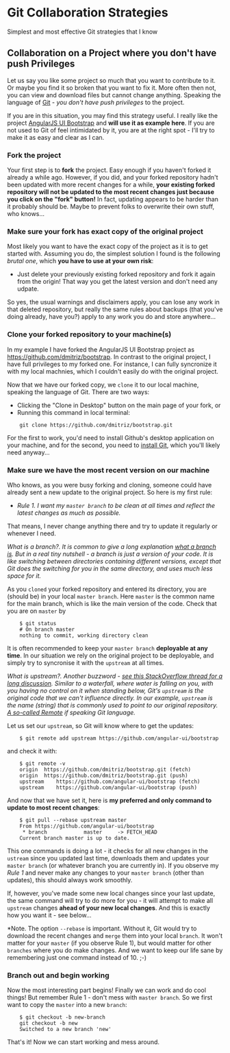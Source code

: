 # Git Collaboration Strategies
Simplest and most effective Git strategies that I know


## Collaboration on a Project where you don't have push Privileges

Let us say you like some project so much that you want to contribute to it. Or maybe you find it so broken that you want to fix it. More often then not, you can view and download files but cannot change anything. Speaking the language of [Git](http://git-scm.com/) - *you don't have push privileges* to the project.

If you are in this situation, you may find this strategy useful. I really like the project [AngularJS UI Bootstrap](https://github.com/angular-ui/bootstrap) and **will use it as example here**. If you are not used to Git of feel intimidated by it, you are at the right spot - I'll try to make it as easy and clear as I can.


### Fork the project

Your first step is to **fork** the project. Easy enough if you haven't forked it already a while ago. However, if you did, and your forked repository hadn't been updated with more recent changes for a while, **your existing forked repository will not be updated to the most recent changes just because you click on the "fork" button!** In fact, updating appears to be harder than it probably should be. Maybe to prevent folks to overwrite their own stuff, who knows...


### Make sure your fork has exact copy of the original project

Most likely you want to have the exact copy of the project as it is to get started with. Assuming you do, the simplest solution I found is the following *brutal one*, which **you have to use at your own risk**:

- Just delete your previously existing forked repository and fork it again from the origin! That way you get the latest version and don't need any udpate.

So yes, the usual warnings and disclaimers apply, you can lose any work in that deleted repository, but really the same rules about backups (that you've doing already, have you?) apply to any work you do and store anywhere...


### Clone your forked repository to your machine(s)

In my example I have forked the AngularJS UI Bootstrap project as https://github.com/dmitriz/bootstrap. In contrast to the original project, I have full privileges to my forked one. For instance, I can fully syncronize it with my local machnies, which I couldn't easily do with the original project. 

Now that we have our forked copy, we `clone` it to our local machine, speaking the language of Git. There are two ways:

- Clicking the "Clone in Desktop" button on the main page of your fork, or
- Running this command in local terminal:
```
    git clone https://github.com/dmitriz/bootstrap.git
```
For the first to work, you'd need to install Github's desktop application on your machine, and for the second, you need to [install Git](http://git-scm.com/downloads), which you'll likely need anyway...


### Make sure we have the most recent version on our machine

Who knows, as you were busy forking and cloning, someone could have already sent a new update to the original project. So here is my first rule:

- *Rule 1. I want my `master branch` to be clean at all times and reflect the latest changes as much as possible.*

That means, I never change anything there and try to update it regularly or whenever I need.

*What is a branch?. It is common to give a long explanation [what a branch is](http://git-scm.com/book/en/v2/Git-Branching-Branches-in-a-Nutshell). But in a real tiny nutshell - a branch is just a version of your code. It is like switching between directories containing different versions, except that Git does the switching for you in the same directory, and uses much less space for it.*

As you `cloned` your forked repository and entered its directory, you are (should be) in your local `master branch`. Here `master` is the common name for the main branch, which is like the main version of the code. Check that you are on `master` by
```
    $ git status
    # On branch master
    nothing to commit, working directory clean
```
It is often recommended to keep your `master branch` **deployable at any time**. In our situation we rely on the original project to be deployable, and simply try to syncronise it with the `upstream` at all times.

*What is upstream?. Another buzzword - [see this StackOverflow thread for a long discussion](http://stackoverflow.com/questions/2739376/definition-of-downstream-and-upstream). Similar to a waterfall, where water is falling on you, with you having no control on it when standing below, Git's `upstream` is the original code that we can't influence directly.  In our example, `upstream` is the name (string) that is commonly used to point to our original repository. [A so-called Remote](http://git-scm.com/book/en/v2/Git-Basics-Working-with-Remotes) if speaking Git language.*

Let us set our `upstream`, so Git will know where to get the updates:
```
    $ git remote add upstream https://github.com/angular-ui/bootstrap
```
and check it with:
```
    $ git remote -v
    origin	https://github.com/dmitriz/bootstrap.git (fetch)
    origin	https://github.com/dmitriz/bootstrap.git (push)
    upstream	https://github.com/angular-ui/bootstrap (fetch)
    upstream	https://github.com/angular-ui/bootstrap (push)
```
And now that we have set it, here is **my preferred and only command to update to most recent changes**:
```
    $ git pull --rebase upstream master
    From https://github.com/angular-ui/bootstrap
     * branch            master     -> FETCH_HEAD
    Current branch master is up to date.
```
This one commands is doing a lot - it checks for all new changes in the `ustream` since you updated last time, downloads them and updates your `master branch` (or whatever branch you are currently in). If you observe my *Rule 1* and never make any changes to your `master branch` (other than updates), this should always work smoothly. 

If, however, you've made some new local changes since your last update, the same command will try to do more for you - it will attempt to make all `upstream` changes **ahead of your new local changes**. And this is exactly how you want it - see below...

*Note. The option `--rebase` is important. Without it, Git would try to download the recent changes and `merge` them into your local `branch`. It won't matter for your `master` (if you observe Rule 1), but would matter for other `branches` where you do make changes. And we want to keep our life sane by remembering just one command instead of 10. ;-)


### Branch out and begin working

Now the most interesting part begins!
Finally we can work and do cool things!
But remember Rule 1 - don't mess with `master branch`.
So we first want to copy the `master` into a new `branch`:
```
    $ git checkout -b new-branch
    git checkout -b new
    Switched to a new branch 'new'
```
That's it! Now we can start working and mess around.




